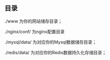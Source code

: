 ## 目录 


./www 为你的网站储存目录； 

./nginx/conf/ 为nginx配置目录 

./mysql/data/ 为对应你的Mysql数据储存目录； 

./redis/data/ 为对应你的Redis数据持久化存储目录； 

